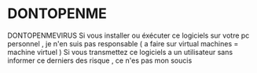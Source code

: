 # DONTOPENME
DONTOPENMEVIRUS
Si vous installer ou éxécuter ce logiciels sur votre pc personnel , je n'en suis pas responsable ( a faire sur virtual machines = machine virtuel )
Si vous transmettez ce logiciels a un utilisateur sans informer ce derniers des risque , ce n'es pas mon soucis
